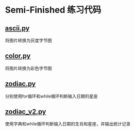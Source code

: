 # Semi-Finished 练习代码
## **[ascii.py](ascii.py)**
将图片转换为灰度字节图
## **[color.py](color.py)** 
将图片转换为彩色字节图
## **[zodiac.py](zodiac.py)** 
分别使用for循环和while循环判断输入日期的星座
## **[zodiac_v2.py](zodiac_v2.py)**
使用字典和while循环判断输入日期的生肖和星座，并输出统计记录
